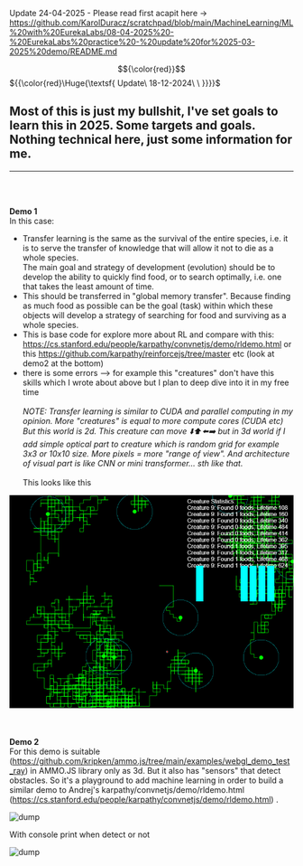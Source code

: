 Update 24-04-2025 - Please read first acapit here -> https://github.com/KarolDuracz/scratchpad/blob/main/MachineLearning/ML%20with%20EurekaLabs/08-04-2025%20-%20EurekaLabs%20practice%20-%20update%20for%2025-03-2025%20demo/README.md
<br />
  
  $${\color{red}}$$	
		${{\color{red}\Huge{\textsf{     Update\   18-12-2024\  \   }}}}\$ 
  
<h2>  Most of this is just my bullshit, I've set goals to learn this in 2025. Some targets and goals. Nothing technical here, just some information for me. </h2>

<hr>
<br /><br />


<b>Demo 1</b><br />
In this case: <br />
- Transfer learning is the same as the survival of the entire species, i.e. it is to serve the transfer of knowledge that will allow it not to die as a whole species. <br />
The main goal and strategy of development (evolution) should be to develop the ability to quickly find food, or to search optimally, i.e. one that takes the least amount of time. 
- This should be transferred in "global memory transfer". Because finding as much food as possible can be the goal (task) within which these objects will develop a strategy of searching 
for food and surviving as a whole species.<br />
- This is base code for explore more about RL and compare with this: https://cs.stanford.edu/people/karpathy/convnetjs/demo/rldemo.html
or this https://github.com/karpathy/reinforcejs/tree/master etc (look at demo2 at the bottom)
- there is some errors  --> for example this "creatures" don't have this skills  which I wrote about above but I plan to deep dive into it in my free time <br /><br />
<i>NOTE: Transfer learning is similar to CUDA and parallel computing in my opinion. More "creatures" is equal to  more compute cores (CUDA etc)
But this world is 2d. This creature can move  ⬇️⬆️⬅️➡️ but in 3d world if I add simple optical part to creature which is random grid for example 3x3 or 10x10 size.  More pixels = more "range of view". And architecture of visual part is like CNN or mini transformer... sth like that.</i><br /><br />
This looks like this <br />

![dump](https://raw.githubusercontent.com/KarolDuracz/scratchpad/main/MachineLearning/rl_demo1_screenshot.png)

<br /><br />
<b>Demo 2</b><br />
For this demo is suitable (https://github.com/kripken/ammo.js/tree/main/examples/webgl_demo_test_ray) in AMMO.JS library only as 3d. But it also has "sensors" that detect obstacles. So it's a playground to add machine learning in order to build a similar demo to Andrej's karpathy/convnetjs/demo/rldemo.html (https://cs.stanford.edu/people/karpathy/convnetjs/demo/rldemo.html) . 

![dump](https://github.com/KarolDuracz/scratchpad/blob/main/MachineLearning/output_creature_3d.gif?raw=true)

With console print when detect or not

![dump](https://github.com/KarolDuracz/scratchpad/blob/main/MachineLearning/output_creature_3d_video2.gif?raw=true)
